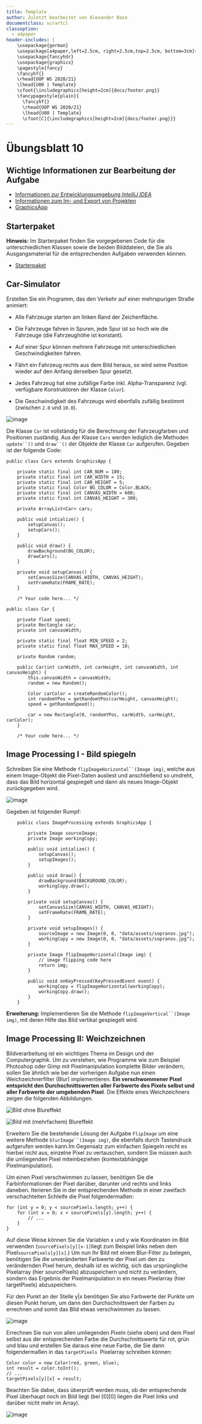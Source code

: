 ```yaml
---
title: Template
author: Zuletzt bearbeitet von Alexander Bazo
documentclass: scrartcl
classoption:
  - a4paper
header-includes: |
    \usepackage{german} 
    \usepackage[a4paper,left=2.5cm, right=2.5cm,top=2.5cm, bottom=3cm]{geometry}
    \usepackage{fancyhdr}
    \usepackage{graphicx}
    \pagestyle{fancy}
    \fancyhf{}
    \rhead{OOP WS 2020/21}
    \lhead{U00 | Template}
    \cfoot{\includegraphics[height=2cm]{docs/footer.png}}
    \fancypagestyle{plain}{
      \fancyhf{}
      \rhead{OOP WS 2020/21}
      \lhead{U00 | Template}
      \cfoot[C]{\includegraphics[height=2cm]{docs/footer.png}}}
---
```



# Übungsblatt 10

## Wichtige Informationen zur Bearbeitung der Aufgabe 

 - [Informationen zur Entwicklungsumgebung *IntelliJ IDEA*](https://elearning.uni-regensburg.de/mod/book/view.php?id=1480675)
 - [Informationen zum Im- und Export von Projekten](https://elearning.uni-regensburg.de/mod/book/view.php?id=1480675&chapterid=51551)
 - [GraphicsApp](https://elearning.uni-regensburg.de/mod/url/view.php?id=1482162)

## Starterpaket

**Hinweis:** Im Starterpaket finden Sie vorgegebenen Code für die
unterschiedlichen Klassen sowie die beiden Bilddateien, die Sie als
Ausgangsmaterial für die entsprechenden Aufgaben verwenden können.

 - [Starterpaket](https://github.com/OOP-Regensburg/U10-GraphicsApp/archive/Starterpaket.zip)

## Car-Simulator

Erstellen Sie ein Programm, das den Verkehr auf einer mehrspurigen
Straße animiert:

-   Alle Fahrzeuge starten am linken Rand der Zeichenfläche.

-   Die Fahrzeuge fahren in Spuren, jede Spur ist so hoch wie die
    Fahrzeuge (die Fahrzeughöhe ist konstant).

-   Auf einer Spur können mehrere Fahrzeuge mit unterschiedlichen
    Geschwindigkeiten fahren.

-   Fährt ein Fahrzeug rechts aus dem Bild heraus, so wird seine
    Position wieder auf den Anfang derselben Spur gesetzt.

-   Jedes Fahrzeug hat eine zufällige Farbe inkl. Alpha-Transparenz
    (vgl. verfügbare Konstruktoren der Klasse `Color`).

-   Die Geschwindigkeit des Fahrzeugs wird ebenfalls zufällig bestimmt
    (zwischen `2.0` und `10.0`).

![image](img/09_cars.png)

Die Klasse `Car` ist vollständig für die Berechnung der Fahrzeugfarben
und Positionen zuständig. Aus der Klasse `Cars` werden lediglich die Methoden `update``()` und `draw``()` der Objekte der Klasse `Car` aufgerufen. Gegeben ist der folgende Code:

    public class Cars extends GraphicsApp {

        private static final int CAR_NUM = 100;
        private static final int CAR_WIDTH = 15;
        private static final int CAR_HEIGHT = 5;
        private static final Color BG_COLOR = Color.BLACK;
        private static final int CANVAS_WIDTH = 600;
        private static final int CANVAS_HEIGHT = 300;
        
        private ArrayList<Car> cars;
        
        public void intialize() {
            setupCanvas();
            setupCars();
        }
        
        public void draw() {
            drawBackground(BG_COLOR);
            drawCars();
        }
        
        private void setupCanvas() {
            setCanvasSize(CANVAS_WIDTH, CANVAS_HEIGHT);
            setFrameRate(FRAME_RATE);
        }

        /* Your code here... */

    public class Car {
        
        private float speed;
        private Rectangle car;
        private int canvasWidth;

        private static final float MIN_SPEED = 2;
        private static final float MAX_SPEED = 10;

        private Random random;
        
        public Car(int carWidth, int carHeight, int canvasWidth, int canvasHeight) {
            this.canvasWidth = canvasWidth;
            random = new Random();
            
            Color carColor = createRandomColor();
            int randomYPos = getRandomYPos(carHeight, canvasHeight);
            speed = getRandomSpeed();
            
            car = new Rectangle(0, randomYPos, carWidth, carHeight, carColor);
        }
        
        /* Your code here... */

## Image Processing I - Bild spiegeln

Schreiben Sie eine Methode `flipImageHorizontal``(Image img)`, welche
aus einem Image-Objekt die Pixel-Daten ausliest und anschließend so
umdreht, dass das Bild horizontal gespiegelt und dann als neues
Image-Objekt zurückgegeben wird.

![image](img/09_sopranos.png)

Gegeben ist folgender Rumpf:
```
    public class ImageProcessing extends GraphicsApp {
    
        private Image sourceImage;
        private Image workingCopy;
        
        public void intialize() {
            setupCanvas();
            setupImages();
        }
        
        public void draw() {
            drawBackground(BACKGROUND_COLOR);
            workingCopy.draw();
        }
        
        private void setupCanvas() {
            setCanvasSize(CANVAS_WIDTH, CANVAS_HEIGHT);
            setFrameRate(FRAME_RATE);
        }

        private void setupImages() {
            sourceImage = new Image(0, 0, "data/assets/sopranos.jpg");
            workingCopy = new Image(0, 0, "data/assets/sopranos.jpg");
        }
        
        private Image flipImageHorizontal(Image img) {
            // image flipping code here
            return img;
        }

        public void onKeyPressed(KeyPressedEvent event) {
            workingCopy = flipImageHorizontal(workingCopy);
            workingCopy.draw();
        }
    }
```
**Erweiterung:** Implementieren Sie die Methode
`flipImageVertical``(Image img)`, mit deren Hilfe das Bild vertikal
gespiegelt wird.

## Image Processing II: Weichzeichnen

Bildverarbeitung ist ein wichtiges Thema im Design und der
Computergraphik. Um zu verstehen, wie Programme wie zum Beispiel
Photoshop oder Gimp mit Pixelmanipulation komplette Bilder verändern,
sollen Sie ähnlich wie bei der vorherigen Aufgabe nun einen
Weichzeichnerfilter (Blur) implementieren. **Ein verschwommener Pixel
entspricht den Durchschnittswerten aller Farbwerte des Pixels selbst und aller Farbwerte der umgebenden Pixel**. Die Effekte eines Weichzeichners zeigen die folgenden Abbildungen.

![Bild ohne Blureffekt](img/10_the_office_orig.png)

![Bild mit (mehrfachem) Blureffekt](img/10_the_office_blur.png)

Erweitern Sie die bestehende Lösung der Aufgabe `FlipImage` um eine
weitere Methode `blurImage``(Image img)`, die ebenfalls durch Tastendruck aufgerufen werden kann.Im Gegensatz zum einfachen Spiegeln reicht es hierbei nicht aus, einzelne Pixel zu vertauschen, sondern Sie müssen auch die umliegenden Pixel miteinbeziehen (kontextabhängige Pixelmanipulation).

Um einen Pixel verschwimmen zu lassen, benötigen Sie die
Farbinformationen der Pixel darüber, darunter und rechts und links
daneben. Iterieren Sie in der entsprechenden Methode in einer zweifach
verschachtelten Schleife die Pixel folgendermaßen:

    for (int y = 0; y < sourcePixels.length; y++) {
        for (int x = 0; x < sourcePixels[y].length; y++) {
            // ...
        }
    }

Auf diese Weise können Sie die Variablen x und y wie Koordinaten im Bild verwenden (`sourcePixels[y][x-1]`liegt zum Beispiel links neben dem Pixel`sourcePixels[y][x]`.) Um nun Ihr Bild mit einem Blur-Filter zu belegen, benötigen Sie die unveränderten Farbwerte der Pixel um den zu verändernden Pixel herum, deshalb ist es wichtig, sich das ursprüngliche Pixelarray (hier sourcePixels) abzuspeichern und nicht zu verändern, sondern das Ergebnis der Pixelmanipulation in ein neues Pixelarray (hier targetPixels) abzuspeichern.

Für den Punkt an der Stelle y\|x benötigen Sie also Farbwerte der Punkte um diesen Punkt herum, um dann den Durchschnittswert der Farben zu errechnen und somit das Bild etwas verschwimmen zu lassen.

![image](img/10_blur.png)

Errechnen Sie nun von allen umliegenden Pixeln (siehe oben) und dem
Pixel selbst aus der entsprechenden Farbe die Durchschnittswerte für
rot, grün und blau und erstellen Sie daraus eine neue Farbe, die Sie
dann folgendermaßen in das `targetPixels `Pixelarray schreiben können:

    Color color = new Color(red, green, blue);
    int result = color.toInt();
    // ...
    targetPixels[y][x] = result;

Beachten Sie dabei, dass überprüft werden muss, ob der entsprechende
Pixel überhaupt noch im Bild liegt (bei \[0\]\[0\] liegen die Pixel
links und darüber nicht mehr im Array).

![image](img/10_blur2.png)
